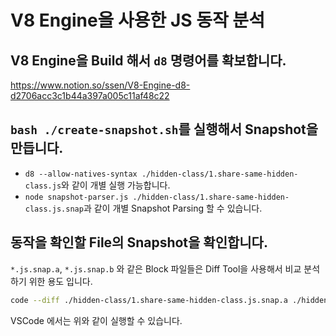 # V8 Engine을 사용한 JS 동작 분석

## V8 Engine을 Build 해서 `d8` 명령어를 확보합니다. 

<https://www.notion.so/ssen/V8-Engine-d8-d2706acc3c1b44a397a005c11af48c22>

## `bash ./create-snapshot.sh`를 실행해서 Snapshot을 만듭니다.

- `d8 --allow-natives-syntax ./hidden-class/1.share-same-hidden-class.js`와 같이 개별 실행 가능합니다.
- `node snapshot-parser.js ./hidden-class/1.share-same-hidden-class.js.snap`과 같이 개별 Snapshot Parsing 할 수 있습니다.

## 동작을 확인할 File의 Snapshot을 확인합니다.

`*.js.snap.a`, `*.js.snap.b` 와 같은 Block 파일들은 Diff Tool을 사용해서 비교 분석하기 위한 용도 입니다.

```sh
code --diff ./hidden-class/1.share-same-hidden-class.js.snap.a ./hidden-class/1.share-same-hidden-class.js.snap.b
```

VSCode 에서는 위와 같이 실행할 수 있습니다.